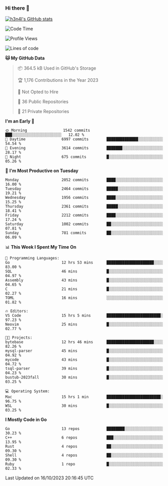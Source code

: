 ### Hi there 👋

[![h3n4l's GitHub stats](https://github-readme-stats.vercel.app/api?username=h3n4l&count_private=true&show_icons=true&theme=radical)](https://github.com/h3n4l/github-readme-stats)

<!--START_SECTION:waka-->
![Code Time](http://img.shields.io/badge/Code%20Time-1%2C619%20hrs%2053%20mins-blue)

![Profile Views](http://img.shields.io/badge/Profile%20Views-0-blue)

![Lines of code](https://img.shields.io/badge/From%20Hello%20World%20I%27ve%20Written-3.6%20million%20lines%20of%20code-blue)

**🐱 My GitHub Data** 

> 📦 364.5 kB Used in GitHub's Storage 
 > 
> 🏆 1,176 Contributions in the Year 2023
 > 
> 🚫 Not Opted to Hire
 > 
> 📜 36 Public Repositories 
 > 
> 🔑 21 Private Repositories 
 > 
**I'm an Early 🐤** 

```text
🌞 Morning                1542 commits        ███░░░░░░░░░░░░░░░░░░░░░░   12.02 % 
🌆 Daytime                6997 commits        ██████████████░░░░░░░░░░░   54.54 % 
🌃 Evening                3614 commits        ███████░░░░░░░░░░░░░░░░░░   28.17 % 
🌙 Night                  675 commits         █░░░░░░░░░░░░░░░░░░░░░░░░   05.26 % 
```
📅 **I'm Most Productive on Tuesday** 

```text
Monday                   2052 commits        ████░░░░░░░░░░░░░░░░░░░░░   16.00 % 
Tuesday                  2464 commits        █████░░░░░░░░░░░░░░░░░░░░   19.21 % 
Wednesday                1956 commits        ████░░░░░░░░░░░░░░░░░░░░░   15.25 % 
Thursday                 2361 commits        █████░░░░░░░░░░░░░░░░░░░░   18.41 % 
Friday                   2212 commits        ████░░░░░░░░░░░░░░░░░░░░░   17.24 % 
Saturday                 1002 commits        ██░░░░░░░░░░░░░░░░░░░░░░░   07.81 % 
Sunday                   781 commits         ██░░░░░░░░░░░░░░░░░░░░░░░   06.09 % 
```


📊 **This Week I Spent My Time On** 

```text
💬 Programming Languages: 
Go                       12 hrs 53 mins      █████████████████████░░░░   83.00 % 
SQL                      46 mins             █░░░░░░░░░░░░░░░░░░░░░░░░   04.97 % 
Assembly                 43 mins             █░░░░░░░░░░░░░░░░░░░░░░░░   04.65 % 
C                        21 mins             █░░░░░░░░░░░░░░░░░░░░░░░░   02.27 % 
TOML                     16 mins             ░░░░░░░░░░░░░░░░░░░░░░░░░   01.82 % 

🔥 Editors: 
VS Code                  15 hrs 5 mins       ████████████████████████░   97.23 % 
Neovim                   25 mins             █░░░░░░░░░░░░░░░░░░░░░░░░   02.77 % 

🐱‍💻 Projects: 
bytebase                 12 hrs 46 mins      █████████████████████░░░░   82.26 % 
mysql-parser             45 mins             █░░░░░░░░░░░░░░░░░░░░░░░░   04.92 % 
mycode                   43 mins             █░░░░░░░░░░░░░░░░░░░░░░░░   04.72 % 
tsql-parser              39 mins             █░░░░░░░░░░░░░░░░░░░░░░░░   04.23 % 
bustub-2023fall          30 mins             █░░░░░░░░░░░░░░░░░░░░░░░░   03.25 % 

💻 Operating System: 
Mac                      15 hrs 1 min        ████████████████████████░   96.75 % 
WSL                      30 mins             █░░░░░░░░░░░░░░░░░░░░░░░░   03.25 % 
```

**I Mostly Code in Go** 

```text
Go                       13 repos            ████████░░░░░░░░░░░░░░░░░   30.23 % 
C++                      6 repos             ███░░░░░░░░░░░░░░░░░░░░░░   13.95 % 
Rust                     4 repos             ██░░░░░░░░░░░░░░░░░░░░░░░   09.30 % 
Shell                    4 repos             ██░░░░░░░░░░░░░░░░░░░░░░░   09.30 % 
Ruby                     1 repo              █░░░░░░░░░░░░░░░░░░░░░░░░   02.33 % 
```




 Last Updated on 16/10/2023 20:16:45 UTC
<!--END_SECTION:waka-->

